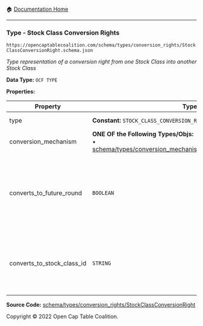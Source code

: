 :house: [Documentation Home](../../../../README.md)

---

### Type - Stock Class Conversion Rights

`https://opencaptablecoalition.com/schema/types/conversion_rights/StockClassConversionRight.schema.json`

_Type representation of a conversion right from one Stock Class into another Stock Class_

**Data Type:** `OCF TYPE`

**Properties:**

| Property                   | Type                                                                                                                                                                                                         | Description                                                                                                         | Required   |
| -------------------------- | ------------------------------------------------------------------------------------------------------------------------------------------------------------------------------------------------------------ | ------------------------------------------------------------------------------------------------------------------- | ---------- |
| type                       | **Constant:** `STOCK_CLASS_CONVERSION_RIGHT`                                                                                                                                                                 | Scalar Constant                                                                                                     | -          |
| conversion_mechanism       | **ONE OF the Following Types/Objs:**</br>&bull; [schema/types/conversion_mechanisms/RatioConversionMechanism](../OCF-Docs-Test/docs/markdown/schema/types/conversion_mechanisms/RatioConversionMechanism.md) |                                                                                                                     | `REQUIRED` |
| converts_to_future_round   | `BOOLEAN`                                                                                                                                                                                                    | Is this stock class potentially convertible into a future, as-yet undetermined stock class (e.g. Founder Preferred) | -          |
| converts_to_stock_class_id | `STRING`                                                                                                                                                                                                     | The identifier of the existing, known stock class this stock class can convert into                                 | -          |

**Source Code:** [schema/types/conversion_rights/StockClassConversionRight](../../../../../../../../../schema/types/conversion_rights/StockClassConversionRight.schema.json)

Copyright © 2022 Open Cap Table Coalition.
